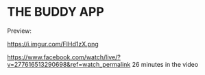 
# THE BUDDY APP 

Preview:

https://i.imgur.com/FIHd1zX.png


https://www.facebook.com/watch/live/?v=277616513290698&ref=watch_permalink
26 minutes in the video
